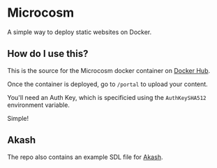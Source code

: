 # Microcosm
A simple way to deploy static websites on Docker.

## How do I use this?

This is the source for the Microcosm docker container on [Docker Hub](https://hub.docker.com/r/bhickenbottom/microcosm).

Once the container is deployed, go to `/portal` to upload your content.

You'll need an Auth Key, which is specificied using the `AuthKeySHA512` environment variable.

Simple!

## Akash

The repo also contains an example SDL file for [Akash](https://akash.network/).
